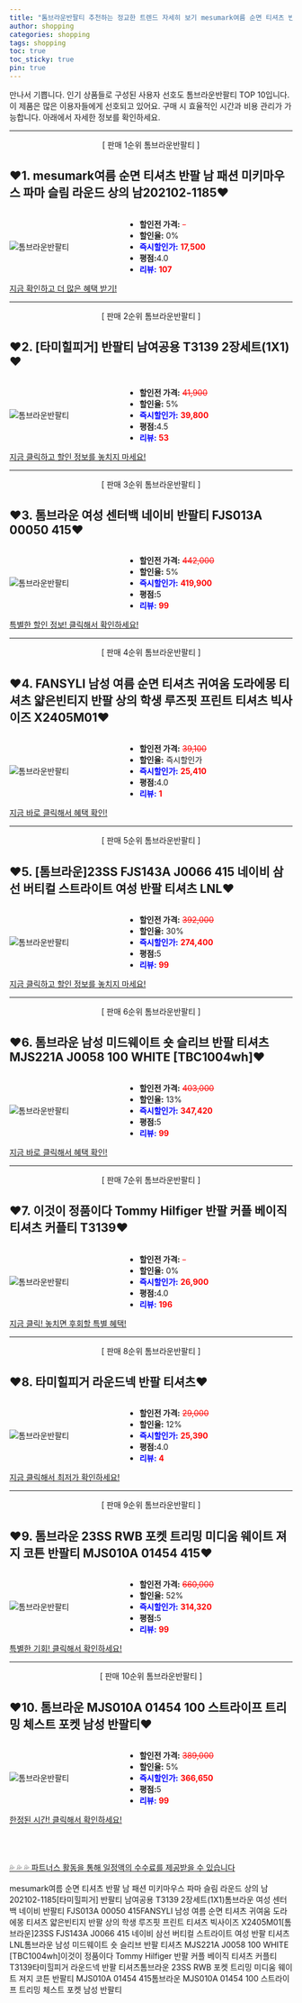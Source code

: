 ```yaml
---
title: "톰브라운반팔티 추천하는 정교한 트렌드 자세히 보기 mesumark여름 순면 티셔츠 반팔 남"
author: shopping
categories: shopping
tags: shopping
toc: true
toc_sticky: true
pin: true
---
```

만나서 기쁩니다. 인기 상품들로 구성된 사용자 선호도 톰브라운반팔티 TOP 10입니다. 이 제품은 많은 이용자들에게 선호되고 있어요. 구매 시 효율적인 시간과 비용 관리가 가능합니다. 아래에서 자세한 정보를 확인하세요.

---
<p class="toplist" style="margin: 0 auto; display: block; width: fit-content;">[ 판매 1순위 톰브라운반팔티 ]</p>

<h2><strong>❤️1. mesumark여름 순면 티셔츠 반팔 남 패션 미키마우스 파마 슬림 라운드 상의 남202102-1185❤️</strong></h2>

<div style="display: flex; align-items: center;">
    <div style="flex: 0.4;">
        <img src="https://thumbnail6.coupangcdn.com/thumbnails/remote/230x230ex/image/vendor_inventory/f10c/d468a5d3a695ad815df4801600bc7426f142fc9e33806bfb1227ea789137.jpg" alt="톰브라운반팔티" style="max-width: 100%;">
    </div>
    <div style="flex: 0.6; margin-left: 10px;">
        <ul>
            <li><strong>할인전 가격:</strong> <del style="color: red;">-</del></li>
            <li><strong>할인율:</strong> 0%</li>
            <li><span style='color:blue'><strong>즉시할인가:</strong></span> <span style='color:red'><strong>17,500</strong></span></li>
            <li><strong>평점:</strong>4.0</li>
            <li><span style='color:blue'><strong>리뷰:</strong></span> <span style='color:red'><strong>107</strong></span></li>
        </ul>
    </div>
</div>
<div class="center">
    <a href="https://selin100587001.github.io?lptag=AF9450613&subid=githubio&pageKey=5506737234&traceid=V0-153&itemId=8570800558&vendorItemId=75858137637" class="myButton">
        지금 확인하고 더 많은 혜택 받기!
    </a>
</div>


---
<p class="toplist" style="margin: 0 auto; display: block; width: fit-content;">[ 판매 2순위 톰브라운반팔티 ]</p>

<h2><strong>❤️2. [타미힐피거] 반팔티 남여공용 T3139 2장세트(1X1)❤️</strong></h2>

<div style="display: flex; align-items: center;">
    <div style="flex: 0.4;">
        <img src="https://thumbnail9.coupangcdn.com/thumbnails/remote/230x230ex/image/vendor_inventory/f27d/b4a3003f0715a8948da14a3788e6ce8656cadbd0d8c4dce993ff20a03c1c.jpg" alt="톰브라운반팔티" style="max-width: 100%;">
    </div>
    <div style="flex: 0.6; margin-left: 10px;">
        <ul>
            <li><strong>할인전 가격:</strong> <del style="color: red;">41,900</del></li>
            <li><strong>할인율:</strong> 5%</li>
            <li><span style='color:blue'><strong>즉시할인가:</strong></span> <span style='color:red'><strong>39,800</strong></span></li>
            <li><strong>평점:</strong>4.5</li>
            <li><span style='color:blue'><strong>리뷰:</strong></span> <span style='color:red'><strong>53</strong></span></li>
        </ul>
    </div>
</div>
<div class="center">
    <a href="https://selin100587001.github.io?lptag=AF9450613&subid=githubio&pageKey=6466092641&traceid=V0-153&itemId=14093873153&vendorItemId=81341044818" class="myButton">
        지금 클릭하고 할인 정보를 놓치지 마세요!
    </a>
</div>


---
<p class="toplist" style="margin: 0 auto; display: block; width: fit-content;">[ 판매 3순위 톰브라운반팔티 ]</p>

<h2><strong>❤️3. 톰브라운 여성 센터백 네이비 반팔티 FJS013A 00050 415❤️</strong></h2>

<div style="display: flex; align-items: center;">
    <div style="flex: 0.4;">
        <img src="https://thumbnail7.coupangcdn.com/thumbnails/remote/230x230ex/image/vendor_inventory/7596/4bd0197d55a1c70c6216d62b7c6ea1f3dce9e5a4baf47ee97efdfb1473b4.jpg" alt="톰브라운반팔티" style="max-width: 100%;">
    </div>
    <div style="flex: 0.6; margin-left: 10px;">
        <ul>
            <li><strong>할인전 가격:</strong> <del style="color: red;">442,000</del></li>
            <li><strong>할인율:</strong> 5%</li>
            <li><span style='color:blue'><strong>즉시할인가:</strong></span> <span style='color:red'><strong>419,900</strong></span></li>
            <li><strong>평점:</strong>5</li>
            <li><span style='color:blue'><strong>리뷰:</strong></span> <span style='color:red'><strong>99</strong></span></li>
        </ul>
    </div>
</div>
<div class="center">
    <a href="https://selin100587001.github.io?lptag=AF9450613&subid=githubio&pageKey=7579819903&traceid=V0-153&itemId=20006621766&vendorItemId=87103624167" class="myButton">
        특별한 할인 정보! 클릭해서 확인하세요!
    </a>
</div>


---
<p class="toplist" style="margin: 0 auto; display: block; width: fit-content;">[ 판매 4순위 톰브라운반팔티 ]</p>

<h2><strong>❤️4. FANSYLI 남성 여름 순면 티셔츠 귀여움 도라에몽 티셔츠 얇은빈티지 반팔 상의 학생 루즈핏 프린트 티셔츠 빅사이즈 X2405M01❤️</strong></h2>

<div style="display: flex; align-items: center;">
    <div style="flex: 0.4;">
        <img src="https://thumbnail7.coupangcdn.com/thumbnails/remote/230x230ex/image/vendor_inventory/ead3/0e37a68ed4011ede0ea57cd0aec8f86d45482196b4bad33988c9f38d8f3d.jpg" alt="톰브라운반팔티" style="max-width: 100%;">
    </div>
    <div style="flex: 0.6; margin-left: 10px;">
        <ul>
            <li><strong>할인전 가격:</strong> <del style="color: red;">39,100</del></li>
            <li><strong>할인율:</strong> 즉시할인가</li>
            <li><span style='color:blue'><strong>즉시할인가:</strong></span> <span style='color:red'><strong>25,410</strong></span></li>
            <li><strong>평점:</strong>4.0</li>
            <li><span style='color:blue'><strong>리뷰:</strong></span> <span style='color:red'><strong>1</strong></span></li>
        </ul>
    </div>
</div>
<div class="center">
    <a href="https://selin100587001.github.io?lptag=AF9450613&subid=githubio&pageKey=8082935884&traceid=V0-153&itemId=22799318445&vendorItemId=89834250506" class="myButton">
        지금 바로 클릭해서 혜택 확인!
    </a>
</div>


---
<p class="toplist" style="margin: 0 auto; display: block; width: fit-content;">[ 판매 5순위 톰브라운반팔티 ]</p>

<h2><strong>❤️5. [톰브라운]23SS FJS143A J0066 415 네이비 삼선 버티컬 스트라이트 여성 반팔 티셔츠 LNL❤️</strong></h2>

<div style="display: flex; align-items: center;">
    <div style="flex: 0.4;">
        <img src="https://thumbnail8.coupangcdn.com/thumbnails/remote/230x230ex/image/vendor_inventory/bd5b/fe998f50b5d974e727e2642d2f709a1d693ac5682ee8e76379e808c4afdb.jpg" alt="톰브라운반팔티" style="max-width: 100%;">
    </div>
    <div style="flex: 0.6; margin-left: 10px;">
        <ul>
            <li><strong>할인전 가격:</strong> <del style="color: red;">392,000</del></li>
            <li><strong>할인율:</strong> 30%</li>
            <li><span style='color:blue'><strong>즉시할인가:</strong></span> <span style='color:red'><strong>274,400</strong></span></li>
            <li><strong>평점:</strong>5</li>
            <li><span style='color:blue'><strong>리뷰:</strong></span> <span style='color:red'><strong>99</strong></span></li>
        </ul>
    </div>
</div>
<div class="center">
    <a href="https://selin100587001.github.io?lptag=AF9450613&subid=githubio&pageKey=7580401960&traceid=V0-153&itemId=20009593909&vendorItemId=87106561117" class="myButton">
        지금 클릭하고 할인 정보를 놓치지 마세요!
    </a>
</div>


---
<p class="toplist" style="margin: 0 auto; display: block; width: fit-content;">[ 판매 6순위 톰브라운반팔티 ]</p>

<h2><strong>❤️6. 톰브라운 남성 미드웨이트 숏 슬리브 반팔 티셔츠 MJS221A J0058 100 WHITE [TBC1004wh]❤️</strong></h2>

<div style="display: flex; align-items: center;">
    <div style="flex: 0.4;">
        <img src="https://thumbnail6.coupangcdn.com/thumbnails/remote/230x230ex/image/vendor_inventory/24d9/3781dacf96e7761b8c4a0a86e5b52c1762df21607a965b88db311cae9bec.jpg" alt="톰브라운반팔티" style="max-width: 100%;">
    </div>
    <div style="flex: 0.6; margin-left: 10px;">
        <ul>
            <li><strong>할인전 가격:</strong> <del style="color: red;">403,000</del></li>
            <li><strong>할인율:</strong> 13%</li>
            <li><span style='color:blue'><strong>즉시할인가:</strong></span> <span style='color:red'><strong>347,420</strong></span></li>
            <li><strong>평점:</strong>5</li>
            <li><span style='color:blue'><strong>리뷰:</strong></span> <span style='color:red'><strong>99</strong></span></li>
        </ul>
    </div>
</div>
<div class="center">
    <a href="https://selin100587001.github.io?lptag=AF9450613&subid=githubio&pageKey=7295249786&traceid=V0-153&itemId=18654942376&vendorItemId=90495628202" class="myButton">
        지금 바로 클릭해서 혜택 확인!
    </a>
</div>


---
<p class="toplist" style="margin: 0 auto; display: block; width: fit-content;">[ 판매 7순위 톰브라운반팔티 ]</p>

<h2><strong>❤️7. 이것이 정품이다 Tommy Hilfiger 반팔 커플 베이직 티셔츠 커플티 T3139❤️</strong></h2>

<div style="display: flex; align-items: center;">
    <div style="flex: 0.4;">
        <img src="https://thumbnail7.coupangcdn.com/thumbnails/remote/230x230ex/image/vendor_inventory/e83b/5b132c0a4ea274c831fec66acfa3d8ff65a1dc59962c8e91d9ce526bbf9f.jpg" alt="톰브라운반팔티" style="max-width: 100%;">
    </div>
    <div style="flex: 0.6; margin-left: 10px;">
        <ul>
            <li><strong>할인전 가격:</strong> <del style="color: red;">-</del></li>
            <li><strong>할인율:</strong> 0%</li>
            <li><span style='color:blue'><strong>즉시할인가:</strong></span> <span style='color:red'><strong>26,900</strong></span></li>
            <li><strong>평점:</strong>4.0</li>
            <li><span style='color:blue'><strong>리뷰:</strong></span> <span style='color:red'><strong>196</strong></span></li>
        </ul>
    </div>
</div>
<div class="center">
    <a href="https://selin100587001.github.io?lptag=AF9450613&subid=githubio&pageKey=6333214827&traceid=V0-153&itemId=13252567404&vendorItemId=89980259031" class="myButton">
        지금 클릭! 놓치면 후회할 특별 혜택!
    </a>
</div>


---
<p class="toplist" style="margin: 0 auto; display: block; width: fit-content;">[ 판매 8순위 톰브라운반팔티 ]</p>

<h2><strong>❤️8. 타미힐피거 라운드넥 반팔 티셔츠❤️</strong></h2>

<div style="display: flex; align-items: center;">
    <div style="flex: 0.4;">
        <img src="https://thumbnail7.coupangcdn.com/thumbnails/remote/230x230ex/image/rs_quotation_api/pbp7qysp/88141f3c06fc420180aa8418dc1fe827.jpg" alt="톰브라운반팔티" style="max-width: 100%;">
    </div>
    <div style="flex: 0.6; margin-left: 10px;">
        <ul>
            <li><strong>할인전 가격:</strong> <del style="color: red;">29,000</del></li>
            <li><strong>할인율:</strong> 12%</li>
            <li><span style='color:blue'><strong>즉시할인가:</strong></span> <span style='color:red'><strong>25,390</strong></span></li>
            <li><strong>평점:</strong>4.0</li>
            <li><span style='color:blue'><strong>리뷰:</strong></span> <span style='color:red'><strong>4</strong></span></li>
        </ul>
    </div>
</div>
<div class="center">
    <a href="https://selin100587001.github.io?lptag=AF9450613&subid=githubio&pageKey=8117871542&traceid=V0-153&itemId=23017530439&vendorItemId=90051335499" class="myButton">
        지금 클릭해서 최저가 확인하세요!
    </a>
</div>


---
<p class="toplist" style="margin: 0 auto; display: block; width: fit-content;">[ 판매 9순위 톰브라운반팔티 ]</p>

<h2><strong>❤️9. 톰브라운 23SS RWB 포켓 트리밍 미디움 웨이트 져지 코튼 반팔티 MJS010A 01454 415❤️</strong></h2>

<div style="display: flex; align-items: center;">
    <div style="flex: 0.4;">
        <img src="https://thumbnail8.coupangcdn.com/thumbnails/remote/230x230ex/image/vendor_inventory/611b/3b585eb93607f8d5718db3165b2b6023f6a1132abf310151cf3690c6dbff.jpg" alt="톰브라운반팔티" style="max-width: 100%;">
    </div>
    <div style="flex: 0.6; margin-left: 10px;">
        <ul>
            <li><strong>할인전 가격:</strong> <del style="color: red;">660,000</del></li>
            <li><strong>할인율:</strong> 52%</li>
            <li><span style='color:blue'><strong>즉시할인가:</strong></span> <span style='color:red'><strong>314,320</strong></span></li>
            <li><strong>평점:</strong>5</li>
            <li><span style='color:blue'><strong>리뷰:</strong></span> <span style='color:red'><strong>99</strong></span></li>
        </ul>
    </div>
</div>
<div class="center">
    <a href="https://selin100587001.github.io?lptag=AF9450613&subid=githubio&pageKey=7584866659&traceid=V0-153&itemId=20029813710&vendorItemId=87126370259" class="myButton">
        특별한 기회! 클릭해서 확인하세요!
    </a>
</div>


---
<p class="toplist" style="margin: 0 auto; display: block; width: fit-content;">[ 판매 10순위 톰브라운반팔티 ]</p>

<h2><strong>❤️10. 톰브라운 MJS010A 01454 100 스트라이프 트리밍 체스트 포켓 남성 반팔티❤️</strong></h2>

<div style="display: flex; align-items: center;">
    <div style="flex: 0.4;">
        <img src="https://thumbnail6.coupangcdn.com/thumbnails/remote/230x230ex/image/vendor_inventory/da6c/3038ce131b7d7265e9757f0d22f4f41975d171797bf2a55a946e0ab3c822.jpg" alt="톰브라운반팔티" style="max-width: 100%;">
    </div>
    <div style="flex: 0.6; margin-left: 10px;">
        <ul>
            <li><strong>할인전 가격:</strong> <del style="color: red;">389,000</del></li>
            <li><strong>할인율:</strong> 5%</li>
            <li><span style='color:blue'><strong>즉시할인가:</strong></span> <span style='color:red'><strong>366,650</strong></span></li>
            <li><strong>평점:</strong>5</li>
            <li><span style='color:blue'><strong>리뷰:</strong></span> <span style='color:red'><strong>99</strong></span></li>
        </ul>
    </div>
</div>
<div class="center">
    <a href="https://selin100587001.github.io?lptag=AF9450613&subid=githubio&pageKey=8188550003&traceid=V0-153&itemId=23424355226&vendorItemId=90627326673" class="myButton">
        한정된 시간! 클릭해서 확인하세요!
    </a>
</div>

<br><br><br>[💦 💦 💦 파트너스 활동을 통해 일정액의 수수료를 제공받을 수 있습니다](https://link.coupang.com/a/bcpT2c)<br><br>mesumark여름 순면 티셔츠 반팔 남 패션 미키마우스 파마 슬림 라운드 상의 남202102-1185[타미힐피거] 반팔티 남여공용 T3139 2장세트(1X1)톰브라운 여성 센터백 네이비 반팔티 FJS013A 00050 415FANSYLI 남성 여름 순면 티셔츠 귀여움 도라에몽 티셔츠 얇은빈티지 반팔 상의 학생 루즈핏 프린트 티셔츠 빅사이즈 X2405M01[톰브라운]23SS FJS143A J0066 415 네이비 삼선 버티컬 스트라이트 여성 반팔 티셔츠 LNL톰브라운 남성 미드웨이트 숏 슬리브 반팔 티셔츠 MJS221A J0058 100 WHITE [TBC1004wh]이것이 정품이다 Tommy Hilfiger 반팔 커플 베이직 티셔츠 커플티 T3139타미힐피거 라운드넥 반팔 티셔츠톰브라운 23SS RWB 포켓 트리밍 미디움 웨이트 져지 코튼 반팔티 MJS010A 01454 415톰브라운 MJS010A 01454 100 스트라이프 트리밍 체스트 포켓 남성 반팔티